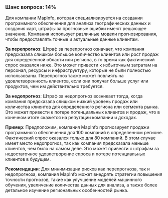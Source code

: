 ### Шанс вопроса: 14%

Для компании MapInfo, которая специализируется на создании программного обеспечения для анализа географических данных и создания карт, штрафы за прогнозные ошибки имеют решающее значение. Компания использует различные модели прогнозирования, чтобы предоставлять точные и актуальные данные клиентам.

**За перепрогноз**: Штраф за перепрогноз означает, что компания предсказала слишком большое количество клиентов или рост продаж для определенной области или региона, в то время как фактический спрос оказался ниже. Это может привести к избыточным затратам на персонал, ресурсы и инфраструктуру, которые не были полностью использованы. Перепрогноз также может повлиять на удовлетворенность клиентов, если они получат больше услуг или продуктов, чем им действительно требуется.

**За недопрогноз**: Штраф за недопрогноз возникает тогда, когда компания предсказала слишком низкий уровень продаж или количества клиентов для определенного региона или сегмента рынка. Это может привести к потере потенциальных клиентов и продаж, что в конечном итоге скажется на репутации компании и доходах.

**Пример**: Предположим, компания MapInfo прогнозирует продажи программного обеспечения для 100 компаний в определенном регионе. Фактический спрос оказался только для 80 компаний. В этом случае имеет место недопрогноз, так как компания предсказала меньше клиентов, чем было на самом деле. Это может привести к штрафам за недостаточное удовлетворение спроса и потере потенциальных клиентов в будущем.

**Рекомендации**: Для минимизации рисков как перепрогноза, так и недопрогноза, компания MapInfo может внедрять стратегии повышения точности прогнозов, такие как улучшение моделей машинного обучения, увеличение количества данных для анализа, а также более детальное изучение региональных особенностей рынка.